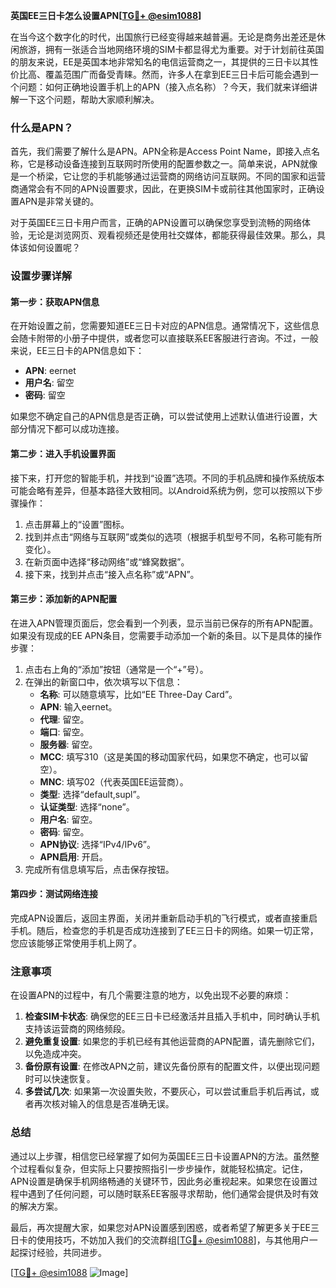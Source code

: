 **英国EE三日卡怎么设置APN[[TG💪+ @esim1088](https://t.me/s/esim1088)]**

在当今这个数字化的时代，出国旅行已经变得越来越普遍。无论是商务出差还是休闲旅游，拥有一张适合当地网络环境的SIM卡都显得尤为重要。对于计划前往英国的朋友来说，EE是英国本地非常知名的电信运营商之一，其提供的三日卡以其性价比高、覆盖范围广而备受青睐。然而，许多人在拿到EE三日卡后可能会遇到一个问题：如何正确地设置手机上的APN（接入点名称）？今天，我们就来详细讲解一下这个问题，帮助大家顺利解决。

### 什么是APN？

首先，我们需要了解什么是APN。APN全称是Access Point Name，即接入点名称，它是移动设备连接到互联网时所使用的配置参数之一。简单来说，APN就像是一个桥梁，它让您的手机能够通过运营商的网络访问互联网。不同的国家和运营商通常会有不同的APN设置要求，因此，在更换SIM卡或前往其他国家时，正确设置APN是非常关键的。

对于英国EE三日卡用户而言，正确的APN设置可以确保您享受到流畅的网络体验，无论是浏览网页、观看视频还是使用社交媒体，都能获得最佳效果。那么，具体该如何设置呢？

### 设置步骤详解

#### 第一步：获取APN信息

在开始设置之前，您需要知道EE三日卡对应的APN信息。通常情况下，这些信息会随卡附带的小册子中提供，或者您可以直接联系EE客服进行咨询。不过，一般来说，EE三日卡的APN信息如下：

- **APN**: eernet
- **用户名**: 留空
- **密码**: 留空

如果您不确定自己的APN信息是否正确，可以尝试使用上述默认值进行设置，大部分情况下都可以成功连接。

#### 第二步：进入手机设置界面

接下来，打开您的智能手机，并找到“设置”选项。不同的手机品牌和操作系统版本可能会略有差异，但基本路径大致相同。以Android系统为例，您可以按照以下步骤操作：

1. 点击屏幕上的“设置”图标。
2. 找到并点击“网络与互联网”或类似的选项（根据手机型号不同，名称可能有所变化）。
3. 在新页面中选择“移动网络”或“蜂窝数据”。
4. 接下来，找到并点击“接入点名称”或“APN”。

#### 第三步：添加新的APN配置

在进入APN管理页面后，您会看到一个列表，显示当前已保存的所有APN配置。如果没有现成的EE APN条目，您需要手动添加一个新的条目。以下是具体的操作步骤：

1. 点击右上角的“添加”按钮（通常是一个“+”号）。
2. 在弹出的新窗口中，依次填写以下信息：
   - **名称**: 可以随意填写，比如“EE Three-Day Card”。
   - **APN**: 输入eernet。
   - **代理**: 留空。
   - **端口**: 留空。
   - **服务器**: 留空。
   - **MCC**: 填写310（这是美国的移动国家代码，如果您不确定，也可以留空）。
   - **MNC**: 填写02（代表英国EE运营商）。
   - **类型**: 选择“default,supl”。
   - **认证类型**: 选择“none”。
   - **用户名**: 留空。
   - **密码**: 留空。
   - **APN协议**: 选择“IPv4/IPv6”。
   - **APN启用**: 开启。
3. 完成所有信息填写后，点击保存按钮。

#### 第四步：测试网络连接

完成APN设置后，返回主界面，关闭并重新启动手机的飞行模式，或者直接重启手机。随后，检查您的手机是否成功连接到了EE三日卡的网络。如果一切正常，您应该能够正常使用手机上网了。

### 注意事项

在设置APN的过程中，有几个需要注意的地方，以免出现不必要的麻烦：

1. **检查SIM卡状态**: 确保您的EE三日卡已经激活并且插入手机中，同时确认手机支持该运营商的网络频段。
2. **避免重复设置**: 如果您的手机已经有其他运营商的APN配置，请先删除它们，以免造成冲突。
3. **备份原有设置**: 在修改APN之前，建议先备份原有的配置文件，以便出现问题时可以快速恢复。
4. **多尝试几次**: 如果第一次设置失败，不要灰心，可以尝试重启手机后再试，或者再次核对输入的信息是否准确无误。

### 总结

通过以上步骤，相信您已经掌握了如何为英国EE三日卡设置APN的方法。虽然整个过程看似复杂，但实际上只要按照指引一步步操作，就能轻松搞定。记住，APN设置是确保手机网络畅通的关键环节，因此务必重视起来。如果您在设置过程中遇到了任何问题，可以随时联系EE客服寻求帮助，他们通常会提供及时有效的解决方案。

最后，再次提醒大家，如果您对APN设置感到困惑，或者希望了解更多关于EE三日卡的使用技巧，不妨加入我们的交流群组[[TG💪+ @esim1088](https://t.me/s/esim1088)]，与其他用户一起探讨经验，共同进步。

[[TG💪+ @esim1088](https://t.me/s/esim1088) ![Image](https://i.postimg.cc/4NQfJmqS/Snipaste-2025-05-13-00-14-12.png)]